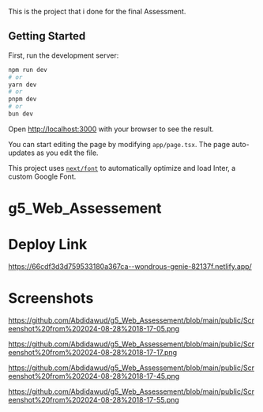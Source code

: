 This is the project that i done for the final Assessment.

## Getting Started

First, run the development server:

```bash
npm run dev
# or
yarn dev
# or
pnpm dev
# or
bun dev
```

Open [http://localhost:3000](http://localhost:3000) with your browser to see the result.

You can start editing the page by modifying `app/page.tsx`. The page auto-updates as you edit the file.

This project uses [`next/font`](https://nextjs.org/docs/basic-features/font-optimization) to automatically optimize and load Inter, a custom Google Font.



# g5_Web_Assessement


# Deploy Link
https://66cdf3d3d759533180a367ca--wondrous-genie-82137f.netlify.app/
# Screenshots
https://github.com/Abdidawud/g5_Web_Assessement/blob/main/public/Screenshot%20from%202024-08-28%2018-17-05.png

https://github.com/Abdidawud/g5_Web_Assessement/blob/main/public/Screenshot%20from%202024-08-28%2018-17-17.png

https://github.com/Abdidawud/g5_Web_Assessement/blob/main/public/Screenshot%20from%202024-08-28%2018-17-45.png

https://github.com/Abdidawud/g5_Web_Assessement/blob/main/public/Screenshot%20from%202024-08-28%2018-17-55.png
